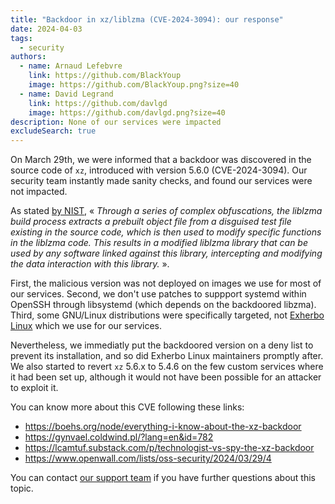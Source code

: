 ```yaml
---
title: "Backdoor in xz/liblzma (CVE-2024-3094): our response"
date: 2024-04-03
tags:
  - security
authors:
  - name: Arnaud Lefebvre
    link: https://github.com/BlackYoup
    image: https://github.com/BlackYoup.png?size=40
  - name: David Legrand
    link: https://github.com/davlgd
    image: https://github.com/davlgd.png?size=40
description: None of our services were impacted
excludeSearch: true
---
```


On March 29th, we were informed that a backdoor was discovered in the source code of `xz`, introduced with version 5.6.0 (CVE-2024-3094). Our security team instantly made sanity checks, and found our services were not impacted. 

As stated [by NIST](https://nvd.nist.gov/vuln/detail/CVE-2024-3094), « *Through a series of complex obfuscations, the liblzma build process extracts a prebuilt object file from a disguised test file existing in the source code, which is then used to modify specific functions in the liblzma code. This results in a modified liblzma library that can be used by any software linked against this library, intercepting and modifying the data interaction with this library.* ».

First, the malicious version was not deployed on images we use for most of our services. Second, we don't use patches to suppport systemd within OpenSSH through libsystemd (which depends on the backdoored libzma). Third, some GNU/Linux distributions were specifically targeted, not [Exherbo Linux](https://www.exherbolinux.org/) which we use for our services.

Nevertheless, we immediatly put the backdoored version on a deny list to prevent its installation, and so did Exherbo Linux maintainers promptly after. We also started to revert `xz` 5.6.x to 5.4.6 on the few custom services where it had been set up, although it would not have been possible for an attacker to exploit it. 

You can know more about this CVE following these links: 

* https://boehs.org/node/everything-i-know-about-the-xz-backdoor
* https://gynvael.coldwind.pl/?lang=en&id=782
* https://lcamtuf.substack.com/p/technologist-vs-spy-the-xz-backdoor
* https://www.openwall.com/lists/oss-security/2024/03/29/4

You can contact [our support team](https://console.clever-cloud.com/ticket-center-choice) if you have further questions about this topic.